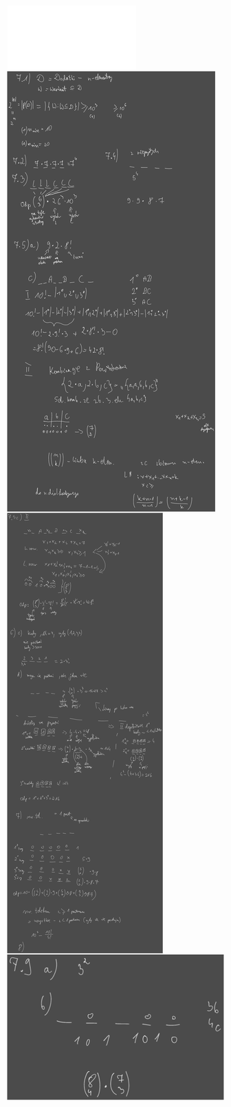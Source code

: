 ![Lista_7_MD](/Notatki/Semestr%202/Matematyka%20dyskretna/%C4%86wiczenia/%C4%86wiczenia%207/Lista_7_MD.pdf)
![Drawing 2023-04-28 14.11.21.excalidraw](/Notatki/Semestr%202/Matematyka%20dyskretna/%C4%86wiczenia/%C4%86wiczenia%207/Drawing%202023-04-28%2014.11.21.excalidraw.svg)
![Drawing 2023-05-12 14.07.00.excalidraw](/Notatki/Semestr%202/Matematyka%20dyskretna/%C4%86wiczenia/%C4%86wiczenia%207/Drawing%202023-05-12%2014.07.00.excalidraw.svg)
![Drawing 2023-05-19 13.16.05.excalidraw](/Notatki/Semestr%202/Matematyka%20dyskretna/%C4%86wiczenia/%C4%86wiczenia%207/Drawing%202023-05-19%2013.16.05.excalidraw.svg)